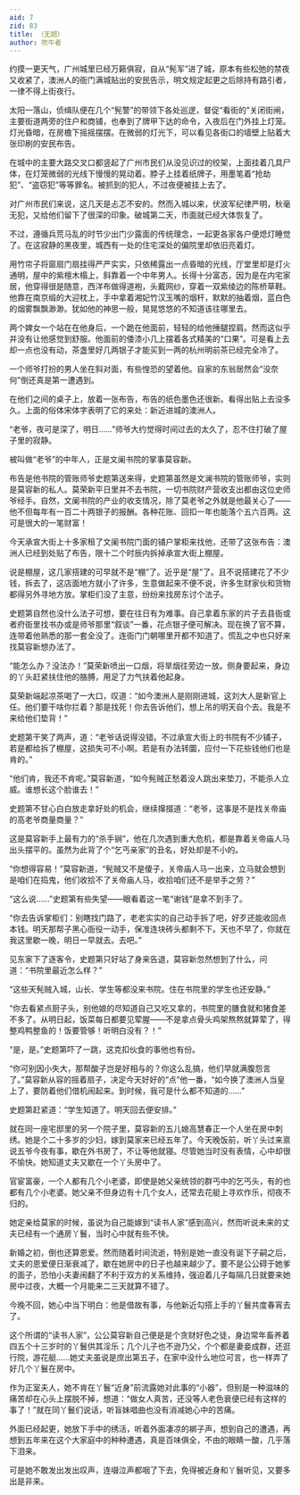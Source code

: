 ```yaml
---
aid: 7
zid: 83
title: （无题）
author: 吹牛者
---
```


约摸一更天气，广州城里已经万籁俱寂，自从“髡军”进了城，原本有些松弛的禁夜又收紧了，澳洲人的衙门满城贴出的安民告示，明文规定起更之后除持有路引者，一律不得上街夜行。

太阳一落山，侦缉队便在几个“髡警”的带领下各处巡逻，督促“看街的”关闭街闸，主要街道两旁的住户和商铺，也奉到了牌甲下达的命令，入夜后在门外挂上灯笼。灯光昏暗，在房檐下摇摇摆摆。在微弱的灯光下，可以看见各街口的墙壁上贴着大张印刷的安民布告。

在城中的主要大路交叉口都竖起了广州市民们从没见识过的绞架，上面挂着几具尸体，在灯笼微弱的光线下慢慢的晃动着。脖子上挂着纸牌子，用墨笔着“抢劫犯”、“盗窃犯”等等罪名。被抓到的犯人，不过夜便被挂上去了。

对广州市民们来说，这几天是忐忑不安的。然而入城以来，伏波军纪律严明，秋毫无犯，又给他们留下了很深的印象。破城第二天，市面就已经大体恢复了。

不过，遵循兵荒马乱的时节少出门少露面的传统理念，一起更各家各户便熄灯睡觉了。在这寂静的黑夜里，城西有一处的住宅深处的偏院里却依旧亮着灯。

用竹帘子将窗扇门扇挂得严严实实，只依稀露出一点昏暗的光线，厅堂里却是灯火通明，屋中的紫檀木榻上，斜靠着一个中年男人。长得十分富态，因为是在内宅家居，他穿得很是随意，西洋布做得道袍，头戴网纱，穿着一双紫绫边的陈桥草鞋。他靠在南京缎的大迎枕上，手中拿着湘妃竹汉玉嘴的烟杆，默默的抽着烟，蓝白色的烟雾飘飘渺渺。犹如他的神思一般，晃晃悠悠的不知道该往哪里去。

两个婢女一个站在在他身后，一个跪在他面前，轻轻的给他捶腿捏肩。然而这似乎并没有让他感觉到舒服。他面前的倭漆小几上摆着各式精美的“口果”。可是看上去却一点也没有动，茶盏里好几两银子才能买到一两的杭州明前茶已经完全冷了。

一个师爷打扮的男人坐在斜对面，有些惶恐的望着他。自家的东翁居然会“没奈何”倒还真是第一遭遇到。

在他们之间的桌子上，放着一张布告，布告的纸色墨色还很新。看得出贴上去没多久。上面的俗体宋体字表明了它的来处：新近进城的澳洲人。

“老爷，夜可是深了，明日……”师爷大约觉得时间过去的太久了，忍不住打破了屋子里的寂静。

被叫做“老爷”的中年人，正是文阑书院的掌事莫容新。

布告是他书院的管账师爷史题第送来得，史题第虽然是文澜书院的管账师爷，实则是莫容新的私人。莫荣新平日里并不去书院，一切书院财产营收支出都由这位史师爷经手。自然，文阑书院的产业的收支情况，除了莫老爷之外就是他最关心了——他不但每年有一百二十两银子的报酬。各种花账、回扣一年也能落个五六百两。这可是很大的一笔财富！

今天承宣大街上十多家租了文阑书院门面的铺户掌柜来找他，还带了这张布告：澳洲人已经到处贴了布告，限十二个时辰内拆掉承宣大街上棚屋。

说是棚屋，这几家搭建的可早就不是“棚”了。近乎是“屋”了。且不说搭建花了不少钱，拆去了，这店面地方就小了许多，生意做起来不便不说，许多生财家伙和货物都得另外寻地方放。掌柜们没了主意，纷纷来找房东讨个法子。

史题第自然也没什么法子可想，要在往日有为难事。自己拿着东家的片子去县衙或者府衙里找书办或是师爷那里“叙谈”一番，花点银子便可解决。现在换了官不算，连带着他熟悉的那一套全没了。连衙门门朝哪里开都不知道了。慌乱之中也只好来找莫容新想办法了。

“能怎么办？没法办！”莫荣新喷出一口烟，将旱烟往旁边一放。侧身要起来，身边的丫头赶紧扶住他的胳膊，用足了力气扶着他起身。

莫荣新端起凉茶喝了一大口，叹道：“如今澳洲人是刚刚进城，这刘大人是新官上任。他们要干啥你拦着？那是找死！你去告诉他们，想上吊的明天自个去。我是不来给他们垫背！”

史题第干笑了两声，道：“老爷话说得没错。不过承宣大街上的书院有不少铺子，若是都给拆了棚屋，这损失可不小啊。若是有办法转圜，应付一下花些钱他们也是肯的。”

“他们肯，我还不肯呢。”莫容新道，“如今髡贼正愁着没人跳出来垫刀，不能杀人立威。谁想长这个脸谁去！”

史题第不甘心白白放走拿好处的机会，继续撺掇道：“老爷，这事是不是找关帝庙的高老爷商量商量？”

这是莫容新手上最有力的“杀手锏”，他在几次遇到重大危机，都是靠着关帝庙人马出头摆平的。虽然为此背了个“乞丐亲家”的丑名，好处却是不小的。

“你想得容易！”莫容新道，“髡贼又不是傻子，关帝庙人马一出来，立马就会想到是咱们在捣鬼，他们收拾不了关帝庙人马，收拾咱们还不是举手之劳？”

“这么说……”史题第有些失望——眼看着这一笔“谢钱”是拿不到手了。

“你去告诉掌柜们：别瞎找门路了，老老实实的自己动手拆了吧，好歹还能收回点本钱。明天那帮子黑心衙役一动手，保准连块砖头都剩不下。天也不早了，你就在我这里歇一晚，明日一早就去。去吧。”

见东家下了逐客令，史题第只好站了身来告退，莫容新忽然想到了什么，问道：“书院里最近怎么样？”

“这些天髡贼入城，山长、学生等都没来书院。住在书院里的学生也还安静。”

“你去看紧点厨子头，别他娘的尽知道自己又吃又拿的，书院里的膳食就和猪食差不多了。从明日起，饭菜每日都要见荤腥——不是拿点骨头鸡架熬熬就算荤了，得整鸡鸭整鱼的！饭要管够！听明白没有？！”

“是，是。”史题第吓了一跳，这克扣伙食的事他也有份。

“你可别因小失大，那帮酸子岂是好相与的？你这么乱搞，他们早就满腹怨言了。”莫容新从容的摇着扇子，决定今天好好的“点”他一番，“如今换了澳洲人当皇上了，要防着他们借机闹起来。到时候，我可是什么都不知道的……”

史题第赶紧道：“学生知道了。明天回去便安排。”

就在同一座宅邸里的另一个院子里，莫容新的五儿媳高慧春正一个人坐在房中刺绣。她是个二十多岁的少妇，嫁到莫家来已经五年了。今天晚饭前，听丫头过来禀说五爷今夜有事，歇在外书房了，不让等他就寝。尽管她当时没有表情，心中却很不愉快。她知道丈夫又歇在一个丫头房中了。

官宦富豪，一个人都有几个小老婆，即使是她父亲统领的群丐中的乞丐头，有的也都有几个小老婆。她父亲不但身边有十几个女人，还常去花艇上寻欢作乐，彻夜不归的。

她定亲给莫家的时候，虽说为自己能嫁到“读书人家”感到高兴，然而听说未来的丈夫已经有一个通房丫鬟，当时心中就有些不快。

新婚之初，倒也还算恩爱。然而随着时间流逝，特别是她一直没有诞下子嗣之后，丈夫的恩爱便日渐衰减了，歇在她房中的日子也越来越少了。要不是公公碍于她爹的面子，恐怕小夫妻闹翻了不利于双方的关系维持，强迫着儿子每隔几日就要来她房中过夜，大概一个月能来二三天就算不错了。

今晚不回，她心中当下明白：他是借故有事，与他新近勾搭上手的丫鬟共度春宵去了。

这个所谓的“读书人家”，公公莫容新自己便是是个贪财好色之徒，身边常年畜养着四五个十三岁时的丫鬟供其淫乐；几个儿子也不逊乃父，个个都是妻妾成群，还逛行院，游花艇……她丈夫虽说是庶出第五子，在家中没什么地位可言，也一样弄了好几个丫鬟在房中。

作为正室夫人，她不肯在丫鬟“近身”前流露她对此事的“小器”，但别是一种滋味的痛苦却在心头上摆脱不掉，想道：“做女人真苦，还没等人老色衰便已经有这样的事了！”就在同丫鬟们说话，听盲妹唱曲也没有消减她心中的苦痛。

外面已经起更，她放下手中的绣活，听着外面凄凉的梆子声，想到自己的遭遇，再想到五年来在这个大家庭中的种种遭遇，真是百味俱全，不由的眼睛一酸，几乎落下泪来。

可是她不敢发出发出叹声，连啜泣声都咽了下去，免得被近身和丫鬟听见，又要多出是非来。
